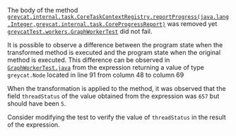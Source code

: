 The body of the method [`greycat.internal.task.CoreTaskContextRegistry.reportProgress(java.lang.Integer,greycat.internal.task.CoreProgressReport)`](https://github.com/datathings/greycat/blob/5ced869407f7612517fc354b41516eb300d8a3f1/greycat/src/main/java/greycat/internal/task/CoreTaskContextRegistry.java#L154) 
was  removed 
yet  [`greycatTest.workers.GraphWorkerTest`](https://github.com/datathings/greycat/blob/5ced869407f7612517fc354b41516eb300d8a3f1/greycat/src/test/java/greycatTest/workers/GraphWorkerTest.java) did not fail. 


It is possible to observe a difference between the program state when the transformed method is executed and the program state when the original method is executed. 
This difference can be observed in [`GraphWorkerTest.java`](https://github.com/datathings/greycat/blob/5ced869407f7612517fc354b41516eb300d8a3f1/greycat/src/test/java/greycatTest/workers/GraphWorkerTest.java#L91) from the expression returning a value of type `greycat.Node` located  in line 91 from column 48 to column 69 


When the transformation is applied to the method, it was observed that  the field `threadStatus` of the value obtained from the expression was `657` but should have been `5`.

Consider modifying the test to verify the value of `threadStatus` in the result of the expression.
